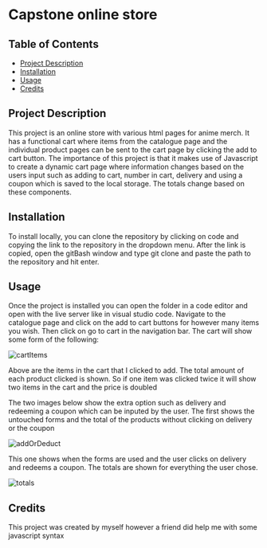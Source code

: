 # Capstone online store

## Table of Contents
* [Project Description](#project-details)
* [Installation](#installation)
* [Usage](#usage)
* [Credits](#credits)

## Project Description
This project is an online store with various html pages for anime merch. It has a functional cart where items from the catalogue page and the individual product pages can be sent to the cart page by clicking the add to cart button.
The importance of this project is that it makes use of Javascript to create a dynamic cart page where information changes based on the users input such as adding to cart, number in cart, delivery and using a coupon which is saved to the local storage. The totals change based on these components.

## Installation
To install locally, you can clone the repository by clicking on code and copying the link to the repository in the dropdown menu. After the link is copied, open the gitBash window and type git clone and paste the path to the repository and hit enter.

## Usage
Once the project is installed you can open the folder in a code editor and open with the live server like in visual studio code.
Navigate to the catalogue page and click on the add to cart buttons for however many items you wish.
Then click on go to cart in the navigation bar. The cart will show some form of the following:

![cartItems](https://user-images.githubusercontent.com/102140307/175896610-35706c1d-eb78-46bd-85c6-3b7ea4bd5043.png)

Above are the items in the cart that I clicked to add. The total amount of each product clicked is shown. So if one item was clicked twice it will show two items in the cart and the price is doubled

The two images below show the extra option such as delivery and redeeming a coupon which can be inputed by the user. The first shows the untouched forms and the total of the products without clicking on delivery or the coupon 

![addOrDeduct](https://user-images.githubusercontent.com/102140307/175896619-5c1a0096-7e3e-4c65-a4d4-4d06e7cf1132.png)

This one shows when the forms are used and the user clicks on delivery and redeems a coupon. The totals are shown for everything the user chose.

![totals](https://user-images.githubusercontent.com/102140307/175896638-54d08dfd-f8bc-4226-9276-575bb9072acc.png)



## Credits
This project was created by myself however a friend did help me with some javascript syntax
